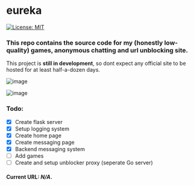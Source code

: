 # eureka
[![License: MIT](https://img.shields.io/badge/license-MIT-red.svg)](https://opensource.org/licenses/MIT)
### This repo contains the source code for my (honestly low-quality) games, anonymous chatting and url unblocking site.

This project is **still in development**, so dont expect any official site to be hosted for at least half-a-dozen days.

![image](https://user-images.githubusercontent.com/107510599/194948240-631d7c02-551a-4f59-8505-cb265af41bf0.png)

![image](https://user-images.githubusercontent.com/107510599/194948318-3db5a8cd-adff-4cd0-a76e-7933db1e3693.png)


### Todo:
- [x] Create flask server
- [x] Setup logging system
- [x] Create home page
- [x] Create messaging page
- [x] Backend messaging system
- [ ] Add games
- [ ] Create and setup unblocker proxy (seperate Go server)

#### Current URL: *N/A*.
